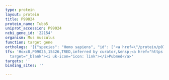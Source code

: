 ```yaml
---
type: protein
layout: protein
title: P99024
protein_name: Tubb5
uniprot_accession: P99024
ncbi_gene_id: '22154'
organism: Mus musculus
function: target gene
orthologs: '[{"species": "Homo sapiens", "id": ["<a href=\"/protein/p07437\">P07437</a>"]}, {"species": "Rattus norvegicus", "id": ["P69897"]}, {"species": "Saccharomyces cerevisiae", "id": ["<a href=\"/protein/p02557\">P02557</a>"]}]'
tfs: 'Hoxc8,P09025,15426,TRED,inferred by curator,&ensp;<a href="https://www.ncbi.nlm.nih.gov/pubmed/?term=17202159%5Buid%5D"
  target="_blank"><i uk-icon="icon: link"></i>Pubmed</a>'
targets: ''
binding_sites: ''

---
```

